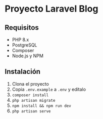 # Proyecto Laravel Blog

## Requisitos

- PHP 8.x
- PostgreSQL
- Composer
- Node.js y NPM

## Instalación

1. Clona el proyecto
2. Copia `.env.example` a `.env` y edítalo
3. `composer install`
4. `php artisan migrate`
5. `npm install && npm run dev`
6. `php artisan serve`

